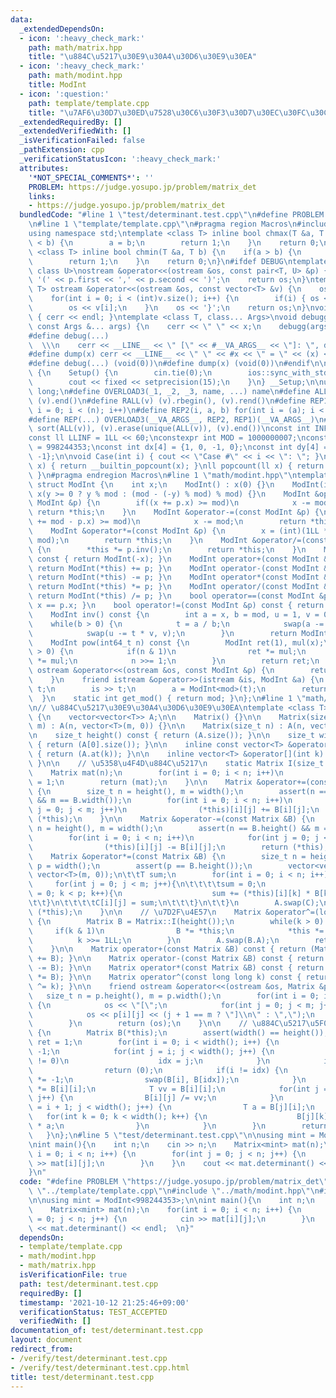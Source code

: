 ```yaml
---
data:
  _extendedDependsOn:
  - icon: ':heavy_check_mark:'
    path: math/matrix.hpp
    title: "\u884C\u5217\u30E9\u30A4\u30D6\u30E9\u30EA"
  - icon: ':heavy_check_mark:'
    path: math/modint.hpp
    title: ModInt
  - icon: ':question:'
    path: template/template.cpp
    title: "\u7AF6\u30D7\u30ED\u7528\u30C6\u30F3\u30D7\u30EC\u30FC\u30C8"
  _extendedRequiredBy: []
  _extendedVerifiedWith: []
  _isVerificationFailed: false
  _pathExtension: cpp
  _verificationStatusIcon: ':heavy_check_mark:'
  attributes:
    '*NOT_SPECIAL_COMMENTS*': ''
    PROBLEM: https://judge.yosupo.jp/problem/matrix_det
    links:
    - https://judge.yosupo.jp/problem/matrix_det
  bundledCode: "#line 1 \"test/determinant.test.cpp\"\n#define PROBLEM \"https://judge.yosupo.jp/problem/matrix_det\"\
    \n#line 1 \"template/template.cpp\"\n#pragma region Macros\n#include <bits/stdc++.h>\n\
    using namespace std;\ntemplate <class T> inline bool chmax(T &a, T b) {\n    if(a\
    \ < b) {\n        a = b;\n        return 1;\n    }\n    return 0;\n}\ntemplate\
    \ <class T> inline bool chmin(T &a, T b) {\n    if(a > b) {\n        a = b;\n\
    \        return 1;\n    }\n    return 0;\n}\n#ifdef DEBUG\ntemplate <class T,\
    \ class U>\nostream &operator<<(ostream &os, const pair<T, U> &p) {\n    os <<\
    \ '(' << p.first << ',' << p.second << ')';\n    return os;\n}\ntemplate <class\
    \ T> ostream &operator<<(ostream &os, const vector<T> &v) {\n    os << '{';\n\
    \    for(int i = 0; i < (int)v.size(); i++) {\n        if(i) { os << ','; }\n\
    \        os << v[i];\n    }\n    os << '}';\n    return os;\n}\nvoid debugg()\
    \ { cerr << endl; }\ntemplate <class T, class... Args>\nvoid debugg(const T &x,\
    \ const Args &... args) {\n    cerr << \" \" << x;\n    debugg(args...);\n}\n\
    #define debug(...)                                                           \
    \  \\\n    cerr << __LINE__ << \" [\" << #__VA_ARGS__ << \"]: \", debugg(__VA_ARGS__)\n\
    #define dump(x) cerr << __LINE__ << \" \" << #x << \" = \" << (x) << endl\n#else\n\
    #define debug(...) (void(0))\n#define dump(x) (void(0))\n#endif\n\nstruct Setup\
    \ {\n    Setup() {\n        cin.tie(0);\n        ios::sync_with_stdio(false);\n\
    \        cout << fixed << setprecision(15);\n    }\n} __Setup;\n\nusing ll = long\
    \ long;\n#define OVERLOAD3(_1, _2, _3, name, ...) name\n#define ALL(v) (v).begin(),\
    \ (v).end()\n#define RALL(v) (v).rbegin(), (v).rend()\n#define REP1(i, n) for(int\
    \ i = 0; i < (n); i++)\n#define REP2(i, a, b) for(int i = (a); i < int(b); i++)\n\
    #define REP(...) OVERLOAD3(__VA_ARGS__, REP2, REP1)(__VA_ARGS__)\n#define UNIQUE(v)\
    \ sort(ALL(v)), (v).erase(unique(ALL(v)), (v).end())\nconst int INF = 1 << 30;\n\
    const ll LLINF = 1LL << 60;\nconstexpr int MOD = 1000000007;\nconstexpr int MOD2\
    \ = 998244353;\nconst int dx[4] = {1, 0, -1, 0};\nconst int dy[4] = {0, 1, 0,\
    \ -1};\n\nvoid Case(int i) { cout << \"Case #\" << i << \": \"; }\nint popcount(int\
    \ x) { return __builtin_popcount(x); }\nll popcount(ll x) { return __builtin_popcountll(x);\
    \ }\n#pragma endregion Macros\n#line 1 \"math/modint.hpp\"\ntemplate <int mod>\
    \ struct ModInt {\n    int x;\n    ModInt() : x(0) {}\n    ModInt(int64_t y) :\
    \ x(y >= 0 ? y % mod : (mod - (-y) % mod) % mod) {}\n    ModInt &operator+=(const\
    \ ModInt &p) {\n        if((x += p.x) >= mod)\n            x -= mod;\n       \
    \ return *this;\n    }\n    ModInt &operator-=(const ModInt &p) {\n        if((x\
    \ += mod - p.x) >= mod)\n            x -= mod;\n        return *this;\n    }\n\
    \    ModInt &operator*=(const ModInt &p) {\n        x = (int)(1LL * x * p.x %\
    \ mod);\n        return *this;\n    }\n    ModInt &operator/=(const ModInt &p)\
    \ {\n        *this *= p.inv();\n        return *this;\n    }\n    ModInt operator-()\
    \ const { return ModInt(-x); }\n    ModInt operator+(const ModInt &p) const {\
    \ return ModInt(*this) += p; }\n    ModInt operator-(const ModInt &p) const {\
    \ return ModInt(*this) -= p; }\n    ModInt operator*(const ModInt &p) const {\
    \ return ModInt(*this) *= p; }\n    ModInt operator/(const ModInt &p) const {\
    \ return ModInt(*this) /= p; }\n    bool operator==(const ModInt &p) const { return\
    \ x == p.x; }\n    bool operator!=(const ModInt &p) const { return x != p.x; }\n\
    \    ModInt inv() const {\n        int a = x, b = mod, u = 1, v = 0, t;\n    \
    \    while(b > 0) {\n            t = a / b;\n            swap(a -= t * b, b);\n\
    \            swap(u -= t * v, v);\n        }\n        return ModInt(u);\n    }\n\
    \    ModInt pow(int64_t n) const {\n        ModInt ret(1), mul(x);\n        while(n\
    \ > 0) {\n            if(n & 1)\n                ret *= mul;\n            mul\
    \ *= mul;\n            n >>= 1;\n        }\n        return ret;\n    }\n    friend\
    \ ostream &operator<<(ostream &os, const ModInt &p) {\n        return os << p.x;\n\
    \    }\n    friend istream &operator>>(istream &is, ModInt &a) {\n        int64_t\
    \ t;\n        is >> t;\n        a = ModInt<mod>(t);\n        return (is);\n  \
    \  }\n    static int get_mod() { return mod; }\n};\n#line 1 \"math/matrix.hpp\"\
    \n// \u884C\u5217\u30E9\u30A4\u30D6\u30E9\u30EA\ntemplate <class T> struct Matrix\
    \ {\n    vector<vector<T>> A;\n\n    Matrix() {}\n\n    Matrix(size_t n, size_t\
    \ m) : A(n, vector<T>(m, 0)) {}\n\n    Matrix(size_t n) : A(n, vector<T>(n, 0)){};\n\
    \n    size_t height() const { return (A.size()); }\n\n    size_t width() const\
    \ { return (A[0].size()); }\n\n    inline const vector<T> &operator[](int k) const\
    \ { return (A.at(k)); }\n\n    inline vector<T> &operator[](int k) { return (A.at(k));\
    \ }\n\n    // \u5358\u4F4D\u884C\u5217\n    static Matrix I(size_t n) {\n    \
    \    Matrix mat(n);\n        for(int i = 0; i < n; i++)\n            mat[i][i]\
    \ = 1;\n        return (mat);\n    }\n\n    Matrix &operator+=(const Matrix &B)\
    \ {\n        size_t n = height(), m = width();\n        assert(n == B.height()\
    \ && m == B.width());\n        for(int i = 0; i < n; i++)\n            for(int\
    \ j = 0; j < m; j++)\n                (*this)[i][j] += B[i][j];\n        return\
    \ (*this);\n    }\n\n    Matrix &operator-=(const Matrix &B) {\n        size_t\
    \ n = height(), m = width();\n        assert(n == B.height() && m == B.width());\n\
    \        for(int i = 0; i < n; i++)\n            for(int j = 0; j < m; j++)\n\
    \                (*this)[i][j] -= B[i][j];\n        return (*this);\n    }\n\n\
    \    Matrix &operator*=(const Matrix &B) {\n        size_t n = height(), m = B.width(),\
    \ p = width();\n        assert(p == B.height());\n        vector<vector<T>> C(n,\
    \ vector<T>(m, 0));\n\t\tT sum;\n        for(int i = 0; i < n; i++){\n       \
    \     for(int j = 0; j < m; j++){\n\t\t\t\tsum = 0;\n                for(int k\
    \ = 0; k < p; k++){\n                    sum += (*this)[i][k] * B[k][j];\n\t\t\
    \t\t}\n\t\t\t\tC[i][j] = sum;\n\t\t\t}\n\t\t}\n        A.swap(C);\n        return\
    \ (*this);\n    }\n\n    // \u7D2F\u4E57\n    Matrix &operator^=(long long k)\
    \ {\n        Matrix B = Matrix::I(height());\n        while(k > 0) {\n       \
    \     if(k & 1)\n                B *= *this;\n            *this *= *this;\n  \
    \          k >>= 1LL;\n        }\n        A.swap(B.A);\n        return (*this);\n\
    \    }\n\n    Matrix operator+(const Matrix &B) const { return (Matrix(*this)\
    \ += B); }\n\n    Matrix operator-(const Matrix &B) const { return (Matrix(*this)\
    \ -= B); }\n\n    Matrix operator*(const Matrix &B) const { return (Matrix(*this)\
    \ *= B); }\n\n    Matrix operator^(const long long k) const { return (Matrix(*this)\
    \ ^= k); }\n\n    friend ostream &operator<<(ostream &os, Matrix &p) {\n     \
    \   size_t n = p.height(), m = p.width();\n        for(int i = 0; i < n; i++)\
    \ {\n            os << \"[\";\n            for(int j = 0; j < m; j++) {\n    \
    \            os << p[i][j] << (j + 1 == m ? \"]\\n\" : \",\");\n            }\n\
    \        }\n        return (os);\n    }\n\n    // \u884C\u5217\u5F0F\n    T determinant()\
    \ {\n        Matrix B(*this);\n        assert(width() == height());\n        T\
    \ ret = 1;\n        for(int i = 0; i < width(); i++) {\n            int idx =\
    \ -1;\n            for(int j = i; j < width(); j++) {\n                if(B[j][i]\
    \ != 0)\n                    idx = j;\n            }\n            if(idx == -1)\n\
    \                return (0);\n            if(i != idx) {\n                ret\
    \ *= -1;\n                swap(B[i], B[idx]);\n            }\n            ret\
    \ *= B[i][i];\n            T vv = B[i][i];\n            for(int j = 0; j < width();\
    \ j++) {\n                B[i][j] /= vv;\n            }\n            for(int j\
    \ = i + 1; j < width(); j++) {\n                T a = B[j][i];\n             \
    \   for(int k = 0; k < width(); k++) {\n                    B[j][k] -= B[i][k]\
    \ * a;\n                }\n            }\n        }\n        return (ret);\n \
    \   }\n};\n#line 5 \"test/determinant.test.cpp\"\n\nusing mint = ModInt<998244353>;\n\
    \nint main(){\n    int n;\n    cin >> n;\n    Matrix<mint> mat(n);\n    for(int\
    \ i = 0; i < n; i++) {\n        for(int j = 0; j < n; j++) {\n            cin\
    \ >> mat[i][j];\n        }\n    }\n    cout << mat.determinant() << endl;  \n\
    }\n"
  code: "#define PROBLEM \"https://judge.yosupo.jp/problem/matrix_det\"\n#include\
    \ \"../template/template.cpp\"\n#include \"../math/modint.hpp\"\n#include \"../math/matrix.hpp\"\
    \n\nusing mint = ModInt<998244353>;\n\nint main(){\n    int n;\n    cin >> n;\n\
    \    Matrix<mint> mat(n);\n    for(int i = 0; i < n; i++) {\n        for(int j\
    \ = 0; j < n; j++) {\n            cin >> mat[i][j];\n        }\n    }\n    cout\
    \ << mat.determinant() << endl;  \n}"
  dependsOn:
  - template/template.cpp
  - math/modint.hpp
  - math/matrix.hpp
  isVerificationFile: true
  path: test/determinant.test.cpp
  requiredBy: []
  timestamp: '2021-10-12 21:25:46+09:00'
  verificationStatus: TEST_ACCEPTED
  verifiedWith: []
documentation_of: test/determinant.test.cpp
layout: document
redirect_from:
- /verify/test/determinant.test.cpp
- /verify/test/determinant.test.cpp.html
title: test/determinant.test.cpp
---
```

